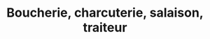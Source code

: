 ---
title: "Boucherie, charcuterie, salaison, traiteur"
url: /charquemont/boucherie-charcuterie-salaison-traiteur/
shop: Metzgerei
---